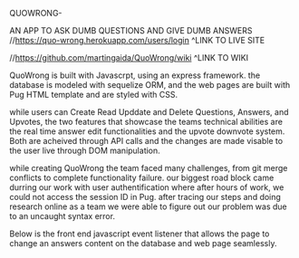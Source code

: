 QUOWRONG-

AN APP TO ASK DUMB QUESTIONS AND GIVE DUMB ANSWERS
//https://quo-wrong.herokuapp.com/users/login
^LINK TO LIVE SITE

//https://github.com/martingaida/QuoWrong/wiki
^LINK TO WIKI

QuoWrong is built with Javascrpt, using an express framework.
the database is modeled with sequelize ORM, and the web pages are built with Pug HTML template and are styled with CSS.

while users can Create Read Upddate and Delete Questions, Answers, and Upvotes, the two features that showcase the teams technical abilities are the real time answer edit functionalities and the upvote downvote system. Both are acheived through API calls and the changes are made visable to the user live through DOM manipulation.

while creating QuoWrong the team faced many challenges, from git merge conflicts to complete functionality failure. our biggest road block came durring our work with user authentification where after hours of work, we could not access the session ID in Pug. after tracing our steps and doing research online as a team we were able to figure out our problem was due to an uncaught syntax error.

Below is the front end javascript event listener that allows the page to change an answers content on the database and web page seamlessly.
<!-- editForms.forEach(form => {
        form.addEventListener('submit', async (e) => {

            e.preventDefault();
            const formData = new FormData(form);
            const answerId = formData.get('answerId');
            const questionId = formData.get('questionId');
            const content = formData.get('content');

            const res = await fetch(`/api/edit/${answerId}`, {
                method: 'PUT',
                headers: {
                    'Content-Type': 'application/json'
                },
                body: JSON.stringify({
                    questionId,
                    content,
                    answerId
                })
            });
            const data = await res.json()

            console.log(data)

            if(data.errors) {
                const errorBox = document.querySelectorAll('#edit-form > #errorDisplay').forEach(form => {
                    form.hidden = false;
                    form.value = data.errors;
                });

            } else {
                const errorBox = document.querySelectorAll('#edit-form > #errorDisplay').forEach(form => {
                    form.hidden = true;
                });

                const answerDisplay = document.querySelector(`#contentDisplay-${answerId}`).innerHTML = data.data.content

            }
        })

    }); -->
